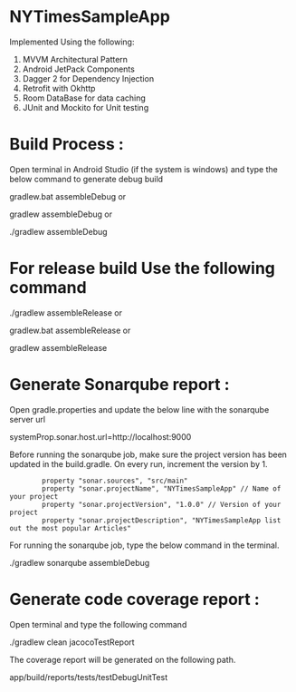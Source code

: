 # NYTimesSampleApp

Implemented Using the following: 

1) MVVM Architectural Pattern 
2) Android JetPack Components   
3) Dagger 2 for Dependency Injection
4) Retrofit with Okhttp
5) Room DataBase for data caching 
6) JUnit and Mockito for Unit testing   



# Build Process : 

Open terminal in Android Studio (if the system is windows) and type the below command to generate debug build 

gradlew.bat assembleDebug or 

gradlew assembleDebug or 

./gradlew assembleDebug

# For release build Use the following command 

./gradlew assembleRelease or 

gradlew.bat assembleRelease or 

gradlew assembleRelease

# Generate Sonarqube report :

Open gradle.properties and update the below line with the sonarqube server url

systemProp.sonar.host.url=http://localhost:9000

Before running the sonarqube job, make sure the project version has been updated in the build.gradle. On every run, increment the version by 1.

            property "sonar.sources", "src/main"
            property "sonar.projectName", "NYTimesSampleApp" // Name of your project
            property "sonar.projectVersion", "1.0.0" // Version of your project
            property "sonar.projectDescription", "NYTimesSampleApp list out the most popular Articles"
			
For running the sonarqube job, type the below command in the terminal. 

./gradlew sonarqube assembleDebug


# Generate code coverage report :

Open terminal and type the following command

./gradlew clean jacocoTestReport

The coverage report will be generated on the following path.

app/build/reports/tests/testDebugUnitTest

